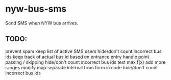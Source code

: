 # nyw-bus-sms
Send SMS when NYW bus arrives.


TODO:
-----
prevent spam
keep list of active SMS users
hide/don't count incorrect bus ids
keep track of actual bus id based on entrance entry
handle point passing / skipping
hide/don't count incorrect bus ids
test max f(x)
add more ranges
modify map
separate interval from form in code
hide/don't count incorrect bus ids